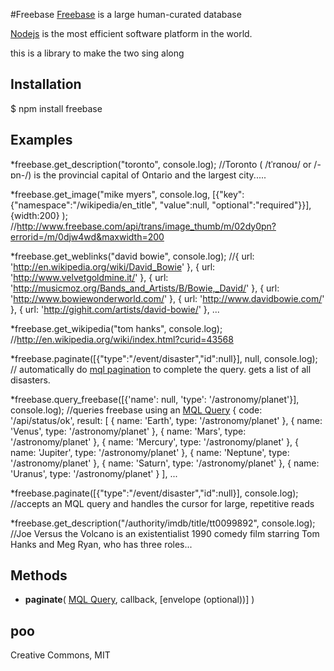 #Freebase
[Freebase](http://freebase.com/) is a large human-curated database

[Nodejs](http://nodejs.org/) is the most efficient software platform in the world.

this is a library to make the two sing along 


## Installation

$ npm install freebase

## Examples

*freebase.get_description("toronto",  console.log);
//Toronto ( /tˈrɑnoʊ/ or /-ɒn-/) is the provincial capital of Ontario and the largest city.....

*freebase.get_image("mike myers",  console.log, [{"key":{"namespace":"/wikipedia/en_title", "value":null, "optional":"required"}}], {width:200} );
//http://www.freebase.com/api/trans/image_thumb/m/02dy0pn?errorid=/m/0djw4wd&maxwidth=200

*freebase.get_weblinks("david bowie",  console.log);
//{ url: 'http://en.wikipedia.org/wiki/David_Bowie' },
  { url: 'http://www.velvetgoldmine.it/' },
  { url: 'http://musicmoz.org/Bands_and_Artists/B/Bowie,_David/' },
  { url: 'http://www.bowiewonderworld.com/' },
  { url: 'http://www.davidbowie.com/' },
  { url: 'http://gighit.com/artists/david-bowie/' }, 
  ...

*freebase.get_wikipedia("tom hanks",  console.log);
//http://en.wikipedia.org/wiki/index.html?curid=43568

*freebase.paginate([{"type":"/event/disaster","id":null}], null, console.log);
// automatically do [mql pagination](http://wiki.freebase.com/wiki/Cursor) to complete the query. gets a list of all disasters. 

*freebase.query_freebase([{'name': null, 'type': '/astronomy/planet'}], console.log);
//queries freebase using an [MQL Query](http://wiki.freebase.com/wiki/Mql)
{ code: '/api/status/ok',
  result: 
   [ { name: 'Earth', type: '/astronomy/planet' },
     { name: 'Venus', type: '/astronomy/planet' },
     { name: 'Mars', type: '/astronomy/planet' },
     { name: 'Mercury', type: '/astronomy/planet' },
     { name: 'Jupiter', type: '/astronomy/planet' },
     { name: 'Neptune', type: '/astronomy/planet' },
     { name: 'Saturn', type: '/astronomy/planet' },
     { name: 'Uranus', type: '/astronomy/planet' } ],
  ...

*freebase.paginate([{"type":"/event/disaster","id":null}], console.log);
 //accepts an MQL query and handles the cursor for large, repetitive reads 


*freebase.get_description("/authority/imdb/title/tt0099892",  console.log);
//Joe Versus the Volcano is an existentialist 1990 comedy film starring Tom Hanks and Meg Ryan, who has three roles...

## Methods

* **paginate**( [MQL Query](http://wiki.freebase.com/wiki/Mql), callback, [envelope (optional))]  ) 
  
## poo  
Creative Commons, MIT  
